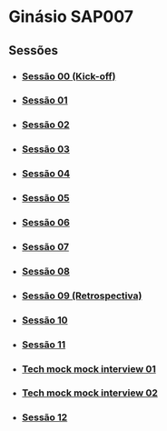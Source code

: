 # Ginásio SAP007

## Sessões

- ### [Sessão 00 (Kick-off)](./session-00/README.md)

- ### [Sessão 01](./session-01/README.md)

- ### [Sessão 02](./session-02/README.md)

- ### [Sessão 03](./session-03/README.md)

- ### [Sessão 04](./session-04/README.md)

- ### [Sessão 05](./session-05/README.md)

- ### [Sessão 06](./session-06/README.md)

- ### [Sessão 07](./session-07/README.md)

- ### [Sessão 08](./session-08/README.md)

- ### [Sessão 09 (Retrospectiva)](./session-09/README.md)

- ### [Sessão 10](./session-10/README.md)

- ### [Sessão 11](./session-11/README.md)

- ### [Tech mock mock interview 01](./tech-mock-mock-interview-01/README.md)

- ### [Tech mock mock interview 02](./tech-mock-mock-interview-02/README.md)

- ### [Sessão 12](./session-12/README.md)
